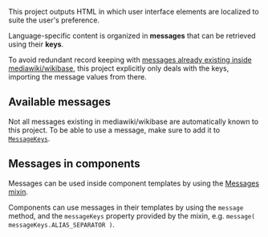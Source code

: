 This project outputs HTML in which user interface elements are localized to suite the user's preference.

Language-specific content is organized in **messages** that can be retrieved using their **keys**.

To avoid redundant record keeping with [messages already existing inside mediawiki/wikibase](https://gerrit.wikimedia.org/r/plugins/gitiles/mediawiki/extensions/Wikibase/+/master/repo/i18n/), this project explicitly only deals with the keys, importing the message values from there.

## Available messages

Not all messages existing in mediawiki/wikibase are automatically known to this project. To be able to use a message, make sure to add it to [`MessageKeys`](src/common/MessageKeys.ts).

## Messages in components

Messages can be used inside component templates by using the [Messages mixin](src/components/mixins/Messages.ts).

Components can use messages in their templates by using the `message` method, and the `messageKeys` property provided by the mixin, e.g. `message( messageKeys.ALIAS_SEPARATOR )`.
